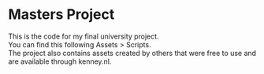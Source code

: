 # Masters Project
This is the code for my final university project.  
You can find this following Assets > Scripts.  
The project also contains assets created by others that were free to use and are available through kenney.nl.
